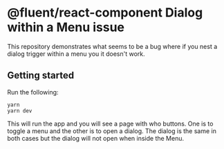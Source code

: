 # @fluent/react-component Dialog within a Menu issue

This repository demonstrates what seems to be a bug where if you nest a dialog trigger within a menu you it doesn't work.

## Getting started

Run the following:

```
yarn
yarn dev
```

This will run the app and you will see a page with who buttons. One is to toggle a menu and the other is to open a dialog. The dialog is the same in both cases but the dialog will not open when inside the Menu.
